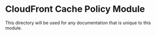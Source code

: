 # CloudFront Cache Policy Module

This directory will be used for any documentation that is unique to this module.
